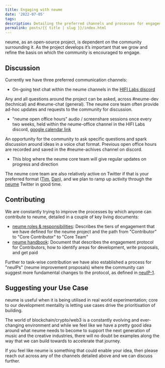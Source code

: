 ```yaml
---
title: Engaging with neume
date: '2022-07-05'
tags: 
description: Detailing the preferred channels and processes for engagement with neume 
permalink: posts/{{ title | slug }}/index.html
---
```


neume, as an open-source project, is dependent on the community surrounding it. As the project develops it’s important that we grow and refine the basis on which the community is encouraged to engage.

## Discussion

Currently we have three preferred communication channels:

- On-going text chat within the neume channels in the [HIFI Labs discord](https://discord.gg/P5rrpZN4ds)

Any and all questions around the project can be asked, across #neume-dev (technical) and #neume-chat (general). The neume core team often provide ad-hoc updates and requests to the community for discussion.

- "neume open office hours" audio / screenshare sessions once every two weeks, held within the neume-office channel in the HIFI Labs discord, [google calendar link](https://calendar.google.com/calendar/u/3?cid=Y190bmcxYjUwZm5naGlvN2NsYnFiMjY5Y3ZpOEBncm91cC5jYWxlbmRhci5nb29nbGUuY29t)

An opportunity for the community to ask specific questions and spark discussion around ideas in a voice chat format. Previous open office hours are recorded and saved in the #neume-achives channel on discord.

- This blog where the neume core team will give regular updates on progress and direction

The neume core team are also relatively active on Twitter if that is your preferred format ([Tim](https://twitter.com/timdaub), [Dan](https://twitter.com/dan_djfnd_)), and we plan to ramp up activity through the [neume](https://twitter.com/neumenetwork) Twitter in good time.

## Contributing

We are constantly trying to improve the processes by which anyone can contribute to neume, detailed in a couple of key living documents:
- [neume roles & responsibilities](https://github.com/neume-network/documents/blob/main/roles%26responsibilities.md): Describes the tiers of engagement that we have defined for the neume project and the path from "Contributor" to "Core Contributor" to "Core Team"
- [neume handbook](https://github.com/neume-network/documents/blob/main/neumehandbook.md): Document that describes the engagement protocol for Contributors, how to identify areas for development, write proposals, and get paid

Further to task-wise contribution we have also established a process for "neuIPs" (neume improvement proposals) where the community can suggest more fundamental changes to the protocol, as defined in [neuIP-1](https://github.com/neume-network/neuIPs/blob/main/neuIPs/neuIP-1.md).

## Suggesting your Use Case

neume is useful when it is being utilised in real world experimentation; core to our development mentality is letting use cases drive the prioritisation of building.

The world of blockchain/crypto/web3 is a constantly evolving and ever-changing environment and while we feel like we have a pretty good idea around what neume needs to become to support the next generation of music and the creative industries, there will no doubt be examples along the way that we can build towards to accelerate that journey.

If you feel like neume is something that could enable your idea, then please reach out across any of the channels detailed above and we can discuss further.
